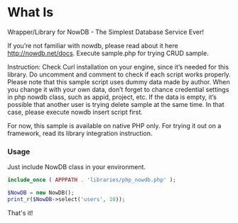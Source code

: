 # What Is
Wrapper/Library for NowDB - The Simplest Database Service Ever!

If you’re not familiar with nowdb, please read about it here http://nowdb.net/docs. Execute sample.php for trying CRUD sample.

Instruction: Check Curl installation on your engine, since it’s needed for this library. Do uncomment and comment to check if each script works properly. Please note that this sample script uses dummy data made by author. When you change it with your own data, don’t forget to chance credential settings in php nowdb class, such as appid, project, etc. If the data is empty, it’s possible that another user is trying delete sample at the same time. In that case, please execute nowdb insert script first.

For now, this sample is available on native PHP only. For trying it out on a framework, read its library integration instruction.

### Usage

Just include NowDB class in your environment.

```php
include_once ( APPPATH . 'libraries/php_nowdb.php' );

$NowDB = new NowDB();
print_r($NowDB->select('users', 10));
```
	
That's it!